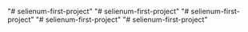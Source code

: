 "# selienum-first-project" 
"# selienum-first-project" 
"# selienum-first-project" 
"# selienum-first-project" 
"# selienum-first-project" 
